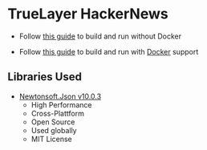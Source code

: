 # TrueLayer HackerNews

* Follow [this guide](README_no_docker.md) to build and run without Docker

* Follow [this guide](README_docker.md) to build and run with [Docker](https://www.docker.com/community-edition#/download) support

## Libraries Used
* [Newtonsoft.Json v10.0.3](https://www.newtonsoft.com/json)
    * High Performance
    * Cross-Plattform
    * Open Source
    * Used globally
    * MIT License

